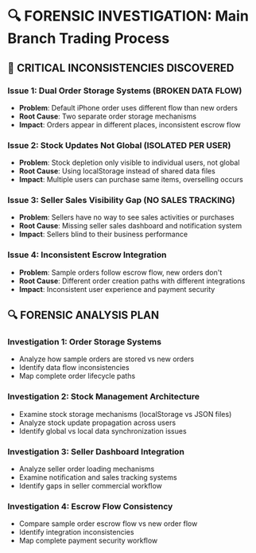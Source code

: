 # 🔍 FORENSIC INVESTIGATION: Main Branch Trading Process

## 🚨 **CRITICAL INCONSISTENCIES DISCOVERED**

### **Issue 1: Dual Order Storage Systems (BROKEN DATA FLOW)**
- **Problem**: Default iPhone order uses different flow than new orders
- **Root Cause**: Two separate order storage mechanisms
- **Impact**: Orders appear in different places, inconsistent escrow flow

### **Issue 2: Stock Updates Not Global (ISOLATED PER USER)**
- **Problem**: Stock depletion only visible to individual users, not global
- **Root Cause**: Using localStorage instead of shared data files
- **Impact**: Multiple users can purchase same items, overselling occurs

### **Issue 3: Seller Sales Visibility Gap (NO SALES TRACKING)**
- **Problem**: Sellers have no way to see sales activities or purchases
- **Root Cause**: Missing seller sales dashboard and notification system
- **Impact**: Sellers blind to their business performance

### **Issue 4: Inconsistent Escrow Integration**
- **Problem**: Sample orders follow escrow flow, new orders don't
- **Root Cause**: Different order creation paths with different integrations
- **Impact**: Inconsistent user experience and payment security

## 🔍 **FORENSIC ANALYSIS PLAN**

### **Investigation 1: Order Storage Systems**
- Analyze how sample orders are stored vs new orders
- Identify data flow inconsistencies
- Map complete order lifecycle paths

### **Investigation 2: Stock Management Architecture**
- Examine stock storage mechanisms (localStorage vs JSON files)
- Analyze stock update propagation across users
- Identify global vs local data synchronization issues

### **Investigation 3: Seller Dashboard Integration**
- Analyze seller order loading mechanisms
- Examine notification and sales tracking systems
- Identify gaps in seller commercial workflow

### **Investigation 4: Escrow Flow Consistency**
- Compare sample order escrow flow vs new order flow
- Identify integration inconsistencies
- Map complete payment security workflow